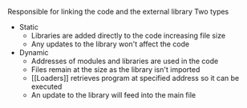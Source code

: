 Responsible for linking the code and the external library
Two types
- Static
	- Libraries are added directly to the code increasing file size 
	- Any updates to the library won't affect the code
- Dynamic
	- Addresses of modules and libraries are used in the code
	- Files remain at the size as the library isn't imported
	- [[Loaders]] retrieves program at specified address so it can be executed
	- An update to the library will feed into the main file 